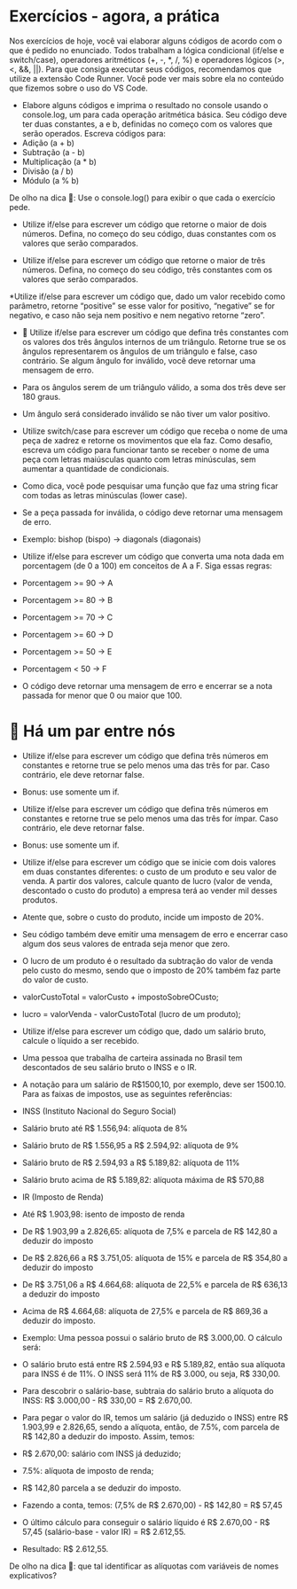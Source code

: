 # Exercícios - agora, a prática

Nos exercícios de hoje, você vai elaborar alguns códigos de acordo com o que é pedido no enunciado. Todos trabalham a lógica condicional (if/else e switch/case), operadores aritméticos (+, -, *, /, %) e operadores lógicos (>, <, &&, ||). Para que consiga executar seus códigos, recomendamos que utilize a extensão Code Runner. Você pode ver mais sobre ela no conteúdo que fizemos sobre o uso do VS Code.

* Elabore alguns códigos e imprima o resultado no console usando o console.log, um para cada operação aritmética básica. Seu código deve ter duas constantes, a e b, definidas no começo com os valores que serão operados. Escreva códigos para:
* Adição (a + b)
* Subtração (a - b)
* Multiplicação (a * b)
* Divisão (a / b)
* Módulo (a % b)

De olho na dica 👀: Use o console.log() para exibir o que cada o exercício pede.

* Utilize if/else para escrever um código que retorne o maior de dois números. Defina, no começo do seu código, duas constantes com os valores que serão comparados.

* Utilize if/else para escrever um código que retorne o maior de três números. Defina, no começo do seu código, três constantes com os valores que serão comparados.

*Utilize if/else para escrever um código que, dado um valor recebido como parâmetro, retorne “positive” se esse valor for positivo, “negative” se for negativo, e caso não seja nem positivo e nem negativo retorne “zero”.

* 🚀 Utilize if/else para escrever um código que defina três constantes com os valores dos três ângulos internos de um triângulo. Retorne true se os ângulos representarem os ângulos de um triângulo e false, caso contrário. Se algum ângulo for inválido, você deve retornar uma mensagem de erro.

* Para os ângulos serem de um triângulo válido, a soma dos três deve ser 180 graus.

* Um ângulo será considerado inválido se não tiver um valor positivo.

* Utilize switch/case para escrever um código que receba o nome de uma peça de xadrez e retorne os movimentos que ela faz.
Como desafio, escreva um código para funcionar tanto se receber o nome de uma peça com letras maiúsculas quanto com letras minúsculas, sem aumentar a quantidade de condicionais.

* Como dica, você pode pesquisar uma função que faz uma string ficar com todas as letras minúsculas (lower case).

* Se a peça passada for inválida, o código deve retornar uma mensagem de erro.

* Exemplo: bishop (bispo) -> diagonals (diagonais)

* Utilize if/else para escrever um código que converta uma nota dada em porcentagem (de 0 a 100) em conceitos de A a F. Siga essas regras:

* Porcentagem >= 90 -> A

* Porcentagem >= 80 -> B

* Porcentagem >= 70 -> C

* Porcentagem >= 60 -> D

* Porcentagem >= 50 -> E

* Porcentagem < 50 -> F

* O código deve retornar uma mensagem de erro e encerrar se a nota passada for menor que 0 ou maior que 100.

# 🚀 Há um par entre nós

* Utilize if/else para escrever um código que defina três números em constantes e retorne true se pelo menos uma das três for par. Caso contrário, ele deve retornar false.

* Bonus: use somente um if.

* Utilize if/else para escrever um código que defina três números em constantes e retorne true se pelo menos uma das três for ímpar. Caso contrário, ele deve retornar false.

* Bonus: use somente um if.

* Utilize if/else para escrever um código que se inicie com dois valores em duas constantes diferentes: o custo de um produto e seu valor de venda. A partir dos valores, calcule quanto de lucro (valor de venda, descontado o custo do produto) a empresa terá ao vender mil desses produtos.

* Atente que, sobre o custo do produto, incide um imposto de 20%.

* Seu código também deve emitir uma mensagem de erro e encerrar caso algum dos seus valores de entrada seja menor que zero.

* O lucro de um produto é o resultado da subtração do valor de venda pelo custo do mesmo, sendo que o imposto de 20% também faz parte do valor de custo.

* valorCustoTotal = valorCusto + impostoSobreOCusto;

* lucro = valorVenda - valorCustoTotal (lucro de um produto);

* Utilize if/else para escrever um código que, dado um salário bruto, calcule o líquido a ser recebido.

* Uma pessoa que trabalha de carteira assinada no Brasil tem descontados de seu salário bruto o INSS e o IR.

* A notação para um salário de R$1500,10, por exemplo, deve ser 1500.10. Para as faixas de impostos, use as seguintes referências:

* INSS (Instituto Nacional do Seguro Social)

* Salário bruto até R$ 1.556,94: alíquota de 8%

* Salário bruto de R$ 1.556,95 a R$ 2.594,92: alíquota de 9%

* Salário bruto de R$ 2.594,93 a R$ 5.189,82: alíquota de 11%

* Salário bruto acima de R$ 5.189,82: alíquota máxima de R$ 570,88

* IR (Imposto de Renda)

* Até R$ 1.903,98: isento de imposto de renda

* De R$ 1.903,99 a 2.826,65: alíquota de 7,5% e parcela de R$ 142,80 a deduzir do imposto

* De R$ 2.826,66 a R$ 3.751,05: alíquota de 15% e parcela de R$ 354,80 a deduzir do imposto

* De R$ 3.751,06 a R$ 4.664,68: alíquota de 22,5% e parcela de R$ 636,13 a deduzir do imposto

* Acima de R$ 4.664,68: alíquota de 27,5% e parcela de R$ 869,36 a deduzir do imposto.

* Exemplo: Uma pessoa possui o salário bruto de R$ 3.000,00. O cálculo será:

* O salário bruto está entre R$ 2.594,93 e R$ 5.189,82, então sua alíquota para INSS é de 11%. O INSS será 11% de R$ 3.000, ou seja, R$ 330,00.

* Para descobrir o salário-base, subtraia do salário bruto a alíquota do INSS: R$ 3.000,00 - R$ 330,00 = R$ 2.670,00.

* Para pegar o valor do IR, temos um salário (já deduzido o INSS) entre R$ 1.903,99 e 2.826,65, sendo a alíquota, então, de 7.5%, com parcela de R$ 142,80 a deduzir do imposto. Assim, temos:

* R$ 2.670,00: salário com INSS já deduzido;
* 7.5%: alíquota de imposto de renda;
* R$ 142,80 parcela a se deduzir do imposto.

* Fazendo a conta, temos: (7,5% de R$ 2.670,00) - R$ 142,80 = R$ 57,45

* O último cálculo para conseguir o salário líquido é R$ 2.670,00 - R$ 57,45 (salário-base - valor IR) = R$ 2.612,55.

* Resultado: R$ 2.612,55.

De olho na dica 👀: que tal identificar as alíquotas com variáveis de nomes explicativos?